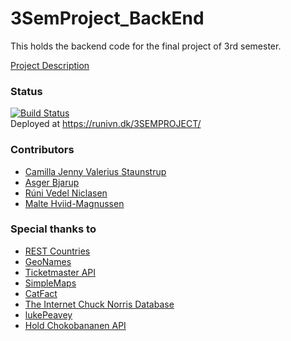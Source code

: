 # 3SemProject_BackEnd
This holds the backend code for the final project of 3rd semester.

[Project Description](https://www.dropbox.com/s/9vqh8uc7eg2b18q/Semester%20projekt%202019%20efter%C3%A5r.pdf?dl=0)

### Status
[![Build Status](https://travis-ci.org/Hold-Krykke/3SemProject_BackEnd.svg?branch=master)](https://travis-ci.org/Hold-Krykke/3SemProject_BackEnd)  
Deployed at https://runivn.dk/3SEMPROJECT/

### Contributors
 * [Camilla Jenny Valerius Staunstrup](https://github.com/Castau)
 * [Asger Bjarup](https://github.com/HrBjarup)
 * [Rúni Vedel Niclasen](https://github.com/Runi-VN) 
 * [Malte Hviid-Magnussen](https://github.com/MalteMagnussen)
 
 
 ### Special thanks to
* [REST Countries](http://restcountries.eu/)
* [GeoNames](http://www.geonames.org/)
* [Ticketmaster API](https://developer.ticketmaster.com/)
* [SimpleMaps](https://simplemaps.com/resources/svg-europe)
* [CatFact](https://catfact.ninja/)
* [The Internet Chuck Norris Database](http://www.icndb.com/about/)
* [lukePeavey](https://github.com/lukePeavey/quotable)
* [Hold Chokobananen API](https://ajuhlhansen.dk/WeatherCloud/api/weather)


 
